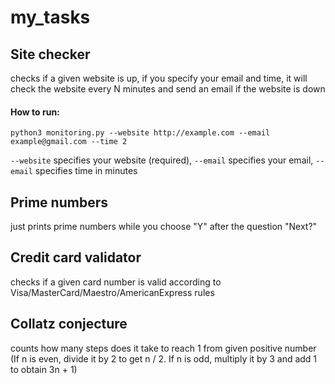 # my_tasks
## __Site checker__
checks if a given website is up, if you specify your email and time, it will check the website every N minutes and send an email if the website is down
#### How to run:
`` python3 monitoring.py --website http://example.com --email example@gmail.com --time 2 ``

`` --website `` specifies your website (required),
`` --email `` specifies your email,
`` --email `` specifies time in minutes

## __Prime numbers__
just prints prime numbers while you choose "Y" after the question "Next?"


## __Credit card validator__
checks if a given card number is valid according to Visa/MasterCard/Maestro/AmericanExpress rules

## __Collatz conjecture__
counts how many steps does it take to reach 1 from given positive number (If n is even, divide it by 2 to get n / 2. If n is odd, multiply it by 3 and add 1 to obtain 3n + 1)
